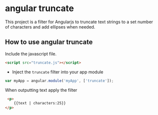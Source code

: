 # angular truncate

This project is a filter for Angularjs to truncate text strings to a set number of characters and
add ellipses when needed.


## How to use angular truncate


Include the javascript file.
>
``` html
<script src="truncate.js"></script>
```
+ Inject the `truncate` filter into your app module

```javascript
var myApp = angular.module('myApp', ['truncate']);
```

When outputting text apply the filter
```html
 <p>
    {{text | characters:25}}
</p>
```

